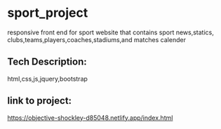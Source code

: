 # sport_project
responsive front end for sport website that contains sport news,statics,
clubs,teams,players,coaches,stadiums,and matches calender
## Tech Description:
html,css,js,jquery,bootstrap
## link to project:
https://objective-shockley-d85048.netlify.app/index.html
